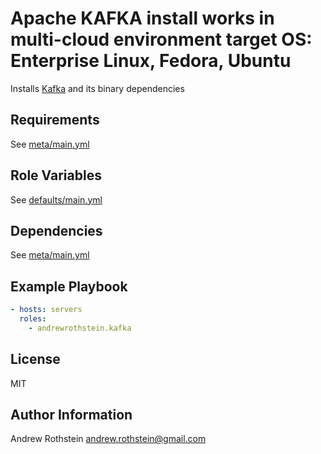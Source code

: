 Apache KAFKA install works in multi-cloud environment target OS: Enterprise Linux, Fedora, Ubuntu
=====================

Installs [Kafka](https://kafka.apache.org/) and its binary dependencies

Requirements
------------

See [meta/main.yml](meta/main.yml)

Role Variables
--------------

See [defaults/main.yml](defaults/main.yml)

Dependencies
------------

See [meta/main.yml](meta/main.yml)

Example Playbook
----------------

```yml
- hosts: servers
  roles:
    - andrewrothstein.kafka
```

License
-------

MIT

Author Information
------------------

Andrew Rothstein <andrew.rothstein@gmail.com>
